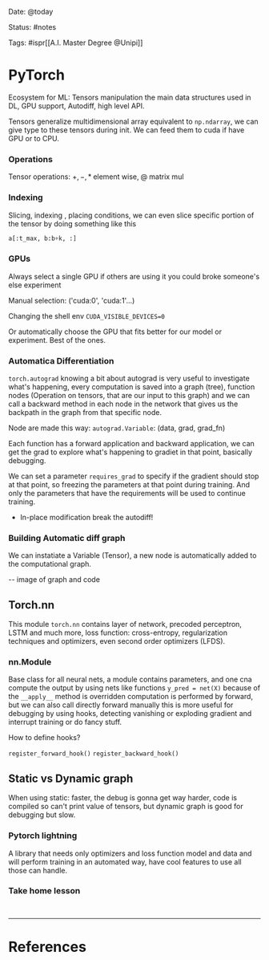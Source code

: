 Date: @today

Status: #notes

Tags: #ispr[[A.I. Master Degree @Unipi]]

# PyTorch

Ecosystem for ML: Tensors manipulation the main data structures used in DL, GPU support, Autodiff, high level API.

Tensors generalize multidimensional array equivalent to `np.ndarray`, we can give type to these tensors during init. We can feed them to cuda if have GPU or to CPU.

### Operations

Tensor operations: $+,-, * \;\text{element wise},\; @ \;\text{matrix mul}$

### Indexing

Slicing, indexing , placing conditions, we can even slice specific portion of the tensor by doing something like this

```python
a[:t_max, b:b+k, :]
```


### GPUs

Always select a single GPU if others are using it you could broke someone's else experiment

Manual selection: ('cuda:0', 'cuda:1'...)

Changing the shell env `CUDA_VISIBLE_DEVICES=0`

Or automatically choose the GPU that fits better for our model or experiment. Best of the ones.

### Automatica Differentiation

`torch.autograd` knowing a bit about autograd is very useful to investigate what's happening, every computation is saved into a graph  (tree), function nodes (Operation on tensors, that are our input to this graph) and we can call a backward method in each node in the network that gives us the backpath in the graph from that specific node.

Node are made this way: `autograd.Variable`: (data, grad, grad_fn)

Each function has a forward application and backward application, we can get the grad to explore what's happening to gradiet in that point, basically debugging.

We can set a parameter `requires_grad` to specify if the gradient should stop at that point, so freezing the parameters at that point during training. And only the parameters that have the requirements will be used to continue training.

- In-place modification break the autodiff!

### Building Automatic diff graph

We can instatiate a Variable (Tensor), a new node is automatically added to the computational graph.

-- image of graph and code

## Torch.nn

This module `torch.nn` contains layer of network, precoded perceptron, LSTM and much more, loss function: cross-entropy, regularization techniques and optimizers, even second order optimizers (LFDS).

### nn.Module

Base class for all neural nets, a module contains parameters, and one cna compute the output by using nets like functions `y_pred = net(X)` because of the `__apply__` method is overridden computation is performed by forward, but we can also call directly forward manually this is more useful for debugging by using hooks, detecting vanishing or exploding gradient and interrupt training or do fancy stuff.

How to define hooks?

`register_forward_hook()`
`register_backward_hook()`


## Static vs Dynamic graph

When using static: faster, the debug is gonna get way harder, code is compiled so can't print value of tensors, but dynamic graph is good for debugging but slow.

### Pytorch lightning

A library that needs only optimizers and loss function model and data and will perform training in an automated way, have cool features to use all those can handle.


### Take home lesson

```ad-summary


```


---
# References

